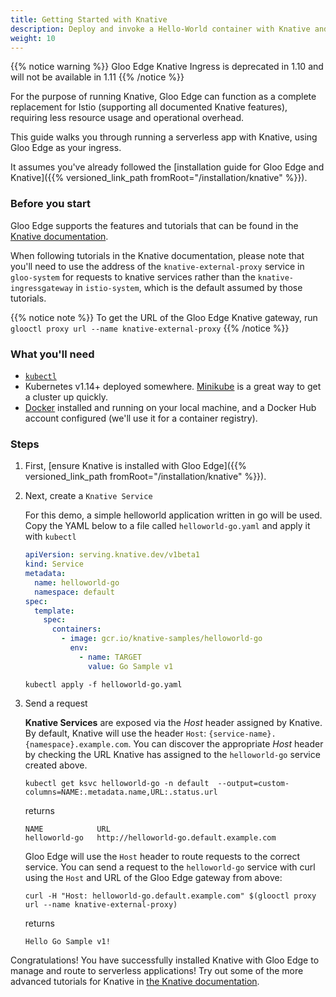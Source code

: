 ```yaml
---
title: Getting Started with Knative
description: Deploy and invoke a Hello-World container with Knative and Gloo Edge.
weight: 10
---
```


{{% notice warning %}}
Gloo Edge Knative Ingress is deprecated in 1.10 and will not be available in 1.11
{{% /notice %}}

For the purpose of running Knative, Gloo Edge can function as a complete replacement for Istio (supporting all documented Knative features), requiring less resource usage and operational overhead. 

This guide walks you through running a serverless app with Knative, using Gloo Edge as your ingress.
 
It assumes you've already followed the [installation guide for Gloo Edge and Knative]({{% versioned_link_path fromRoot="/installation/knative" %}}). 

### Before you start

Gloo Edge supports the features and tutorials that can be found in the [Knative documentation](https://knative.dev). 

When following tutorials in the Knative documentation, please note that you'll need to use the address of the `knative-external-proxy` service in `gloo-system` for requests to knative services rather than the `knative-ingressgateway` in `istio-system`, which is the default assumed by those tutorials.

{{% notice note %}}
To get the URL of the Gloo Edge Knative gateway, 
run `glooctl proxy url --name knative-external-proxy`
{{% /notice %}}

### What you'll need
- [`kubectl`](https://kubernetes.io/docs/tasks/tools/install-kubectl/)
- Kubernetes v1.14+ deployed somewhere. [Minikube](https://kubernetes.io/docs/tasks/tools/install-minikube/) is a great way to get a cluster up quickly.
- [Docker](https://www.docker.com) installed and running on your local machine, and a Docker Hub account configured (we'll use it for a container registry).

### Steps

1. First, [ensure Knative is installed with Gloo Edge]({{% versioned_link_path fromRoot="/installation/knative" %}}). 
 
1. Next, create a `Knative Service`

     For this demo, a simple helloworld application written in go will be used.
     Copy the YAML below to a file called `helloworld-go.yaml` and apply it with
     `kubectl`
  
    ```yaml
    apiVersion: serving.knative.dev/v1beta1
    kind: Service
    metadata:
      name: helloworld-go
      namespace: default
    spec:
      template:
        spec:
          containers:
            - image: gcr.io/knative-samples/helloworld-go
              env:
                - name: TARGET
                  value: Go Sample v1
    ```
  
    ```
    kubectl apply -f helloworld-go.yaml
    ```

2. Send a request

     **Knative Services** are exposed via the *Host* header assigned by Knative. By
     default, Knative will use the header `Host`:
     `{service-name}.{namespace}.example.com`. You can discover the appropriate *Host* header by checking the URL Knative has assigned to the `helloworld-go` service created above.
  
     ```
     kubectl get ksvc helloworld-go -n default  --output=custom-columns=NAME:.metadata.name,URL:.status.url
     ```

     returns

     ```
     NAME            URL
     helloworld-go   http://helloworld-go.default.example.com
     ```
  
     Gloo Edge will use the `Host` header to route requests to the correct
     service. You can send a request to the `helloworld-go` service with curl
     using the `Host` and URL of the Gloo Edge gateway from above:
  
     ```
     curl -H "Host: helloworld-go.default.example.com" $(glooctl proxy url --name knative-external-proxy)
     ```

     returns

     ```
     Hello Go Sample v1!
     ```

Congratulations! You have successfully installed Knative with Gloo Edge to manage and route to serverless applications! Try out some of the more advanced tutorials for Knative in [the Knative documentation](https://knative.dev/docs/).
